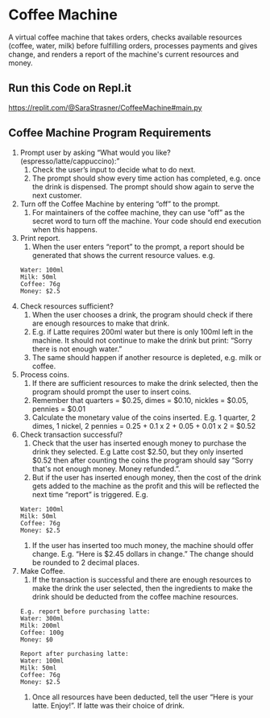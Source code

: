 # Coffee Machine
A virtual coffee machine that takes orders, 
checks available resources (coffee, water, milk) before 
fulfilling orders, processes payments and gives change, and renders a report of 
the machine's current resources and money.

## Run this Code on Repl.it
https://replit.com/@SaraStrasner/CoffeeMachine#main.py

## Coffee Machine Program Requirements
1. Prompt user by asking “What would you like? (espresso/latte/cappuccino):”
    1. Check the user’s input to decide what to do next.
    1. The prompt should show every time action has completed, e.g. once the drink is dispensed. The prompt should show again to serve the next customer.
1. Turn off the Coffee Machine by entering “off” to the prompt.
    1. For maintainers of the coffee machine, they can use “off” as the secret word to turn off the machine. Your code should end execution when this happens.
1. Print report.
    1. When the user enters “report” to the prompt, a report should be generated that shows the current resource values. e.g.
    ```
    Water: 100ml
    Milk: 50ml
    Coffee: 76g
    Money: $2.5
    ```
1. Check resources sufficient?
    1. When the user chooses a drink, the program should check if there are enough resources to make that drink.
    1. E.g. if Latte requires 200ml water but there is only 100ml left in the machine. It should not continue to make the drink but print: “Sorry there is not enough water.”
    1. The same should happen if another resource is depleted, e.g. milk or coffee.
1. Process coins.
    1. If there are sufficient resources to make the drink selected, then the program should prompt the user to insert coins.
    1. Remember that quarters = $0.25, dimes = $0.10, nickles = $0.05, pennies = $0.01
    1. Calculate the monetary value of the coins inserted. E.g. 1 quarter, 2 dimes, 1 nickel, 2 pennies = 0.25 + 0.1 x 2 + 0.05 + 0.01 x 2 = $0.52
1. Check transaction successful?
    1. Check that the user has inserted enough money to purchase the drink they selected. E.g Latte cost $2.50, but they only inserted $0.52 then after counting the coins the program should say “Sorry that's not enough money. Money refunded.”.
    1. But if the user has inserted enough money, then the cost of the drink gets added to the machine as the profit and this will be reflected the next time “report” is triggered. E.g.
    ```
    Water: 100ml
    Milk: 50ml
    Coffee: 76g
    Money: $2.5
    ```
    1. If the user has inserted too much money, the machine should offer change. E.g. “Here is $2.45 dollars in change.” The change should be rounded to 2 decimal places.
1. Make Coffee.
    1. If the transaction is successful and there are enough resources to make the drink the user selected, then the ingredients to make the drink should be deducted from the coffee machine resources. 
    ```
    E.g. report before purchasing latte:
    Water: 300ml
    Milk: 200ml
    Coffee: 100g
    Money: $0
    ```
    ```
    Report after purchasing latte:
    Water: 100ml
    Milk: 50ml
    Coffee: 76g
    Money: $2.5
    ```
    1. Once all resources have been deducted, tell the user “Here is your latte. Enjoy!”. If latte was their choice of drink.

